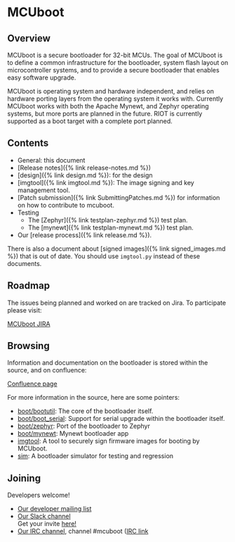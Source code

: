 # MCUboot

## Overview

MCUboot is a secure bootloader for 32-bit MCUs.   The goal of MCUboot is to
define a common infrastructure for the bootloader, system flash layout on
microcontroller systems, and to provide a secure bootloader that enables
easy software upgrade.

MCUboot is operating system and hardware independent, and relies on
hardware porting layers from the operating system it works with.  Currently
MCUboot works with both the Apache Mynewt, and Zephyr operating systems, but
more ports are planned in the future. RIOT is currently supported as a boot
target with a complete port planned.

## Contents

- General: this document
- [Release notes]({% link release-notes.md %})
- [design]({% link design.md %}): for the design
- [imgtool]({% link imgtool.md %}): The image signing and key management
  tool.
- [Patch submission]({% link SubmittingPatches.md %}) for information
  on how to contribute to mcuboot.
- Testing
  - The [Zephyr]({% link testplan-zephyr.md %}) test plan.
  - The [mynewt]({% link testplan-mynewt.md %}) test plan.
- Our [release process]({% link release.md %}).

There is also a document about [signed images]({% link
signed_images.md %}) that is out of date.  You should use `imgtool.py`
instead of these documents.

## Roadmap

The issues being planned and worked on are tracked on Jira. To participate
please visit:

[MCUboot JIRA](https://runtimeco.atlassian.net/projects/MCUB/summary)

## Browsing

Information and documentation on the bootloader is stored within the source, and on confluence:

[Confluence page](https://runtimeco.atlassian.net/wiki/discover/all-updates)

For more information in the source, here are some pointers:

- [boot/bootutil](https://github.com/runtimeco/mcuboot/tree/master/boot/bootutil): The core of the bootloader itself.
- [boot/boot\_serial](https://github.com/runtimeco/mcuboot/tree/master/boot/boot_serial): Support for serial upgrade within the bootloader itself.
- [boot/zephyr](https://github.com/runtimeco/mcuboot/tree/master/boot/zephyr): Port of the bootloader to Zephyr
- [boot/mynewt](https://github.com/runtimeco/mcuboot/tree/master/boot/mynewt): Mynewt bootloader app
- [imgtool](https://github.com/runtimeco/mcuboot/tree/master/imgtool): A tool to securely sign firmware images for booting by MCUboot.
- [sim](https://github.com/runtimeco/mcuboot/tree/master/sim): A bootloader simulator for testing and regression

## Joining

Developers welcome!

* [Our developer mailing list](http://lists.runtime.co/mailman/listinfo/dev-mcuboot_lists.runtime.co)
* [Our Slack channel](https://mcuboot.slack.com/)<br />
  Get your invite [here!](https://join.slack.com/t/mcuboot/shared_invite/MjE2NDcwMTQ2MTYyLTE1MDA4MTIzNTAtYzgyZTU0NjFkMg)
* [Our IRC channel](http://irc.freenode.net), channel #mcuboot ([IRC
  link](irc://chat.freenode.net/#mcuboot)
